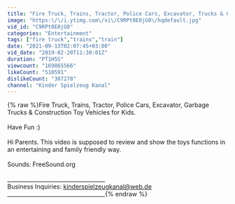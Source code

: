 ```yaml
---
title: "Fire Truck, Trains, Tractor, Police Cars, Excavator, Trucks & Construction Toy Vehicles for Kids"
image: "https:\/\/i.ytimg.com\/vi\/C9RPt0E0jG0\/hqdefault.jpg"
vid_id: "C9RPt0E0jG0"
categories: "Entertainment"
tags: ["fire truck","trains","train"]
date: "2021-09-13T02:07:45+03:00"
vid_date: "2019-02-20T11:30:01Z"
duration: "PT1H5S"
viewcount: "169865566"
likeCount: "510591"
dislikeCount: "307278"
channel: "Kinder Spielzeug Kanal"
---
```

{% raw %}Fire Truck, Trains, Tractor, Police Cars, Excavator, Garbage Trucks &amp; Construction Toy Vehicles for Kids.<br /><br />Have Fun :)<br /><br />Hi Parents. This video is supposed to review and show the toys functions in an entertaining and family friendly way. <br /><br />Sounds: FreeSound.org <br /><br />___________________________________ <br />Business Inquiries: kinderspielzeugkanal@web.de <br />___________________________________{% endraw %}
